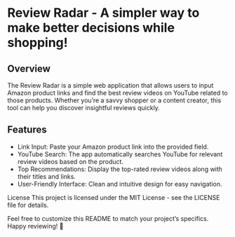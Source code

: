 # Review Radar - A simpler way to make better decisions while shopping!

## Overview
The Review Radar is a simple web application that allows users to input Amazon product links and find the best review videos on YouTube related to those products. Whether you’re a savvy shopper or a content creator, this tool can help you discover insightful reviews quickly.

## Features
- Link Input: Paste your Amazon product link into the provided field.
- YouTube Search: The app automatically searches YouTube for relevant review videos based on the product.
- Top Recommendations: Display the top-rated review videos along with their titles and links.
- User-Friendly Interface: Clean and intuitive design for easy navigation.

License
This project is licensed under the MIT License - see the LICENSE file for details.

Feel free to customize this README to match your project’s specifics. Happy reviewing! 🌟
